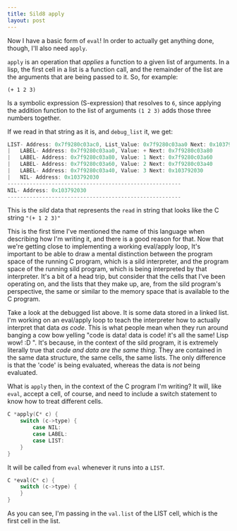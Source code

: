 ```yaml
---
title: Sild8 apply
layout: post
---
```


Now I have a basic form of `eval`! In order to actually get
anything done, though, I'll also need `apply`.

`apply` is an operation that _applies_ a function to a given list of arguments.
In a lisp, the first cell in a list is a function call, and the remainder of
the list are the arguments that are being passed to it. So, for example:

```
(+ 1 2 3)
```

Is a symbolic expression (S-expression) that resolves to `6`, since applying
the addition function to the list of arguments `(1 2 3)` adds those three
numbers together.

If we read in that string as it is, and `debug_list` it, we get:

```c
LIST- Address: 0x7f9280c03ac0, List_Value: 0x7f9280c03aa0 Next: 0x103792030
|   LABEL- Address: 0x7f9280c03aa0, Value: + Next: 0x7f9280c03a80
|   LABEL- Address: 0x7f9280c03a80, Value: 1 Next: 0x7f9280c03a60
|   LABEL- Address: 0x7f9280c03a60, Value: 2 Next: 0x7f9280c03a40
|   LABEL- Address: 0x7f9280c03a40, Value: 3 Next: 0x103792030
|   NIL- Address: 0x103792030
-------------------------------------------------------
NIL- Address: 0x103792030
-------------------------------------------------------
```

This is the _sild_ data that represents the `read` in string that looks like the C
string `"(+ 1 2 3)"`

This is the first time I've mentioned the name of this language when describing
how I'm writing it, and there is a good reason for that. Now that we're getting
close to implementing a working eval/apply loop, It's important to be able to
draw a mental distinction between the program space of the running C program,
which is a sild interpreter, and the program space of the running sild program,
which is being interpreted by that interpreter. It's a bit of a head trip, but
consider that the cells that I've been operating on, and the lists that they
make up, are, from the sild program's perspective, the same or similar to the
memory space that is available to the C program.

Take a look at the debugged list above. It is some data stored in a linked
list. I'm working on an eval/apply loop to teach the interpreter how to
actually interpret that data _as code_. This is what people mean when they run
around banging a cow bow yelling "code is data! data is code! it's all the
same! Lisp wow! :D ". It's because, in the context of the sild program, it is
extremely literally true that _code and data are the same thing_. They are
contained in the same data structure, the same cells, the same lists. The only
difference is that the 'code' is being evaluated, whereas the data is _not_
being evaluated.

What is `apply` then, in the context of the C program I'm writing? It will,
like `eval`, accept a cell, of course, and need to include a switch statement
to know how to treat different cells.

```c
C *apply(C* c) {
    switch (c->type) {
        case NIL:
        case LABEL:
        case LIST:
    }
}
```

It will be called from `eval` whenever it runs into a `LIST`.

```c
C *eval(C* c) {
    switch (c->type) {
    }
}
```

As you can see, I'm passing in the `val.list` of the LIST cell, which is the
first cell in the list.
